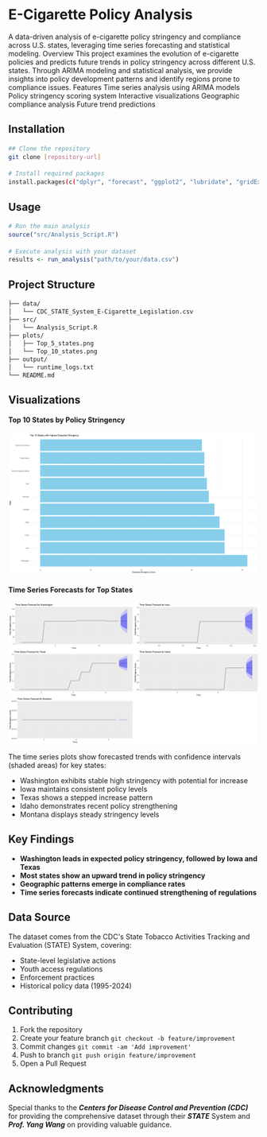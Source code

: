 # E-Cigarette Policy Analysis

A data-driven analysis of e-cigarette policy stringency and compliance across U.S. states, leveraging time series forecasting and statistical modeling.
Overview
This project examines the evolution of e-cigarette policies and predicts future trends in policy stringency across different U.S. states. Through ARIMA modeling and statistical analysis, we provide insights into policy development patterns and identify regions prone to compliance issues.
Features
Time series analysis using ARIMA models
Policy stringency scoring system
Interactive visualizations
Geographic compliance analysis
Future trend predictions

## Installation

```bash
## Clone the repository
git clone [repository-url]

# Install required packages
install.packages(c("dplyr", "forecast", "ggplot2", "lubridate", "gridExtra"))
```

## Usage

```R
# Run the main analysis
source("src/Analysis_Script.R")

# Execute analysis with your dataset
results <- run_analysis("path/to/your/data.csv")
```

## Project Structure

```text
├── data/
│   └── CDC_STATE_System_E-Cigarette_Legislation.csv
├── src/
│   └── Analysis_Script.R
├── plots/
│   ├── Top_5_states.png
│   └── Top_10_states.png
├── output/
│   └── runtime_logs.txt
└── README.md
```

## Visualizations

#### Top 10 States by Policy Stringency

![Top_10_states](/plots/Top_10_states.png)

#### Time Series Forecasts for Top States

![Top_5_states_time_series](/plots/Top_5_states_time_series.png)

The time series plots show forecasted trends with confidence intervals (shaded areas) for key states:

- Washington exhibits stable high stringency with potential for increase
- Iowa maintains consistent policy levels
- Texas shows a stepped increase pattern
- Idaho demonstrates recent policy strengthening
- Montana displays steady stringency levels

## Key Findings

- **Washington leads in expected policy stringency, followed by Iowa and Texas**
- **Most states show an upward trend in policy stringency**
- **Geographic patterns emerge in compliance rates**
- **Time series forecasts indicate continued strengthening of regulations**

## Data Source

The dataset comes from the CDC's State Tobacco Activities Tracking and Evaluation (STATE) System, covering:

- State-level legislative actions
- Youth access regulations
- Enforcement practices
- Historical policy data (1995-2024)

## Contributing

1. Fork the repository
2. Create your feature branch `git checkout -b feature/improvement`
3. Commit changes `git commit -am 'Add improvement'`
4. Push to branch `git push origin feature/improvement`
5. Open a Pull Request

## Acknowledgments

Special thanks to the **_Centers for Disease Control and Prevention (CDC)_** for providing the comprehensive dataset through their **_STATE_** System and **_Prof. Yang Wang_** on providing valuable guidance.
